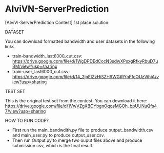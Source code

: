 # AIviVN-ServerPrediction
[AIviVI-ServerPrediction Contest] 1st place solution


DATASET

You can download formatted bandwidth and user datasets in the following links.
- train-bandwidth_last6000_cut.csv: https://drive.google.com/file/d/1WgDPDEdCocN3sdwXPsxgRfkyRbuD7uBM/view?usp=sharing
- train-user_last6000_cut.csv: https://drive.google.com/file/d/14_2jpEIZzHiSZH9WGtRYnFfcOUzVihiA/view?usp=sharing

TEST SET

This is the original test set from the contest. You can download it here: https://drive.google.com/file/d/1VwVZgXBCYbgnOqosMGOh_bpUUNuQfs47/view?usp=sharing

HOW TO RUN CODE?

- First run the main_bandwdith.py file to produce output_bandwidth.csv and main_user.py to produce output_user.csv.
- Then run Output.py to merge two ouput files above and produce submission.csv, which is the final result.

